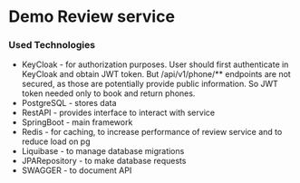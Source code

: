 # Demo Review service

### Used Technologies
* KeyCloak - for authorization purposes. User should first authenticate in KeyCloak and obtain JWT token. But /api/v1/phone/** endpoints are not secured, as those are potentially provide public information. So JWT token needed only to book and return phones.
* PostgreSQL - stores data 
* RestAPI - provides interface to interact with service
* SpringBoot - main framework
* Redis - for caching, to increase performance of  review service and to reduce load on pg
* Liquibase - to manage database migrations
* JPARepository - to make database requests
* SWAGGER - to document API
